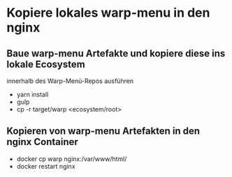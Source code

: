 # Kopiere lokales warp-menu in den nginx

## Baue warp-menu Artefakte und kopiere diese ins lokale Ecosystem
innerhalb des Warp-Menü-Repos ausführen
- yarn install
- gulp
- cp -r target/warp <ecosystem/root>

## Kopieren von warp-menu Artefakten in den nginx Container
- docker cp warp nginx:/var/www/html/
- docker restart nginx
